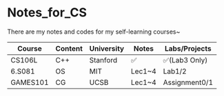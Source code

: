 # Notes_for_CS

There are my notes and codes for my self-learning courses~

| Course   | Content | University | Notes  | Labs/Projects |
| -------- | ------- | ---------- | ------ | ------------- |
| CS106L   | C++     | Stanford   | ✅      | ✅(Lab3 Only)  |
| 6.S081   | OS      | MIT        | Lec1~4 | Lab1/2        |
| GAMES101 | CG      | UCSB       | Lec1~4 | Assignment0/1 |

